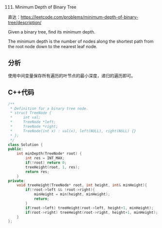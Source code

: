 111. Minimum Depth of Binary Tree

直达：https://leetcode.com/problems/minimum-depth-of-binary-tree/description/

Given a binary tree, find its minimum depth.

The minimum depth is the number of nodes along the shortest path from the root node down to the nearest leaf node.

## 分析

使用中间变量保存所有遍历的叶节点的最小深度，递归的遍历即可。

## C++代码

```cpp
/**
 * Definition for a binary tree node.
 * struct TreeNode {
 *     int val;
 *     TreeNode *left;
 *     TreeNode *right;
 *     TreeNode(int x) : val(x), left(NULL), right(NULL) {}
 * };
 */
class Solution {
public:
    int minDepth(TreeNode* root) {
        int res = INT_MAX;
        if(!root) return 0;
        treeHeight(root, 1, res);
        return res;
    }
private:
    void treeHeight(TreeNode* root, int height, int& minHeight){
        if(!root->left && !root->right){
            minHeight = min(height, minHeight);
            return;
        }
        if(root->left) treeHeight(root->left, height+1, minHeight);
        if(root->right) treeHeight(root->right, height+1, minHeight);
    }
};
```




